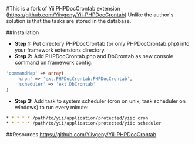 #This is a fork of Yii PHPDocCrontab extension (https://github.com/Yiivgeny/Yii-PHPDocCrontab)
Unlike the author's solution is that the tasks are stored in the database.

##Installation
- **Step 1:** Put directory PHPDocCrontab (or only PHPDocCrontab.php) into your framework extensions directory.
- **Step 2:** Add PHPDocCrontab.php and DbCrontab as new console command on framework config:

```php
'commandMap' => array(
    'cron' => 'ext.PHPDocCrontab.PHPDocCrontab',
    'scheduler' => 'ext.DbCrontab'
)
```

- **Step 3:**  Add task to system scheduler (cron on unix, task scheduler on windows) to run every minute:

```sh
* * * * * /path/to/yii/application/protected/yiic cron
* * * * * /path/to/yii/application/protected/yiic scheduler
```

##Resources
https://github.com/Yiivgeny/Yii-PHPDocCrontab